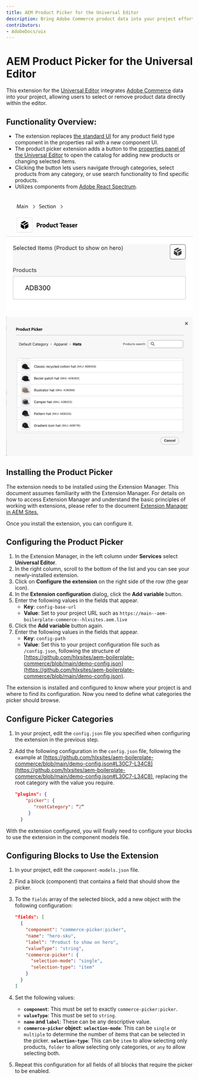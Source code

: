 ```yaml
---
title: AEM Product Picker for the Universal Editor
description: Bring Adobe Commerce product data into your project effortlessly with an extension to the Universal Editor, allowing you to manage and utilize product data directly within the editor.
contributors:
- AdobeDocs/uix
---
```


# AEM Product Picker for the Universal Editor

This extension for the [Universal Editor](https://experienceleague.adobe.com/en/docs/experience-manager-cloud-service/content/implementing/developing/universal-editor/introduction) integrates [Adobe Commerce](https://business.adobe.com/products/magento/magento-commerce.html) data into your project, allowing users to select or remove product data directly within the editor.

## Functionality Overview:

- The extension replaces [the standard UI](https://developer.adobe.com/uix/docs/services/aem-universal-editor/api/item-types-renderers/) for any product field type component in the properties rail with a new component UI.
- The product picker extension adds a button to the [properties panel of the Universal Editor](https://experienceleague.adobe.com/en/docs/experience-manager-cloud-service/content/sites/authoring/universal-editor/navigation#properties-rail) to open the catalog for adding new products or changing selected items.
- Clicking the button lets users navigate through categories, select products from any category, or use search functionality to find specific products.
- Utilizes components from [Adobe React Spectrum](https://react-spectrum.adobe.com/react-spectrum/index.html).

![Product picker in the properties panel](product-picker-properties-panel.png)

![Product picker dialog](product-picker-dialog.png)

## Installing the Product Picker

The extension needs to be installed using the Extension Manager. This document assumes familiarity with the Extension Manager. For details on how to access Extension Manager and understand the basic principles of working with extensions, please refer to the document [Extension Manager in AEM Sites.](https://developer.adobe.com/uix/docs/extension-manager/)

Once you install the extension, you can configure it.

## Configuring the Product Picker

1. In the Extension Manager, in the left column under **Services** select **Universal Editor**.
1. In the right column, scroll to the bottom of the list and you can see your newly-installed extension.
1. Click on **Configure the extension** on the right side of the row (the gear icon).
1. In the **Extension configuration** dialog, click the **Add variable** button.
1. Enter the following values in the fields that appear.
   * **Key**: `config-base-url`
   * **Value**: Set to your project URL such as `https://main--aem-boilerplate-commerce--hlxsites.aem.live`
1. Click the **Add variable** button again.
1. Enter the following values in the fields that appear.
   * **Key**: `config-path`
   * **Value**: Set this to your project configuration file such as `/config.json`, following the structure of [https://github.com/hlxsites/aem-boilerplate-commerce/blob/main/demo-config.json](https://github.com/hlxsites/aem-boilerplate-commerce/blob/main/demo-config.json).

The extension is installed and configured to know where your project is and where to find its configuration. Now you need to define what categories the picker should browse.

## Configure Picker Categories

1. In your project, edit the `config.json` file you specified when configuring the extension in the previous step.
1. Add the following configuration in the `config.json` file, following the example at [https://github.com/hlxsites/aem-boilerplate-commerce/blob/main/demo-config.json#L30C7-L34C8](https://github.com/hlxsites/aem-boilerplate-commerce/blob/main/demo-config.json#L30C7-L34C8), replacing the root category with the value you require.

   ```json
   "plugins": {
       "picker": {
          "rootCategory": “2”
        }
     }
   ```

With the extension configured, you will finally need to configure your blocks to use the extension in the component models file.

## Configuring Blocks to Use the Extension

1. In your project, edit the `component-models.json` file.
1. Find a block (component) that contains a field that should show the picker.
1. To the `fields` array of the selected block, add a new object with the following configuration:

   ```json
   "fields": [
     {
       "component": "commerce-picker:picker",
       "name": "hero-sku",
       "label": "Product to show on hero",
       "valueType": "string",
       "commerce-picker": {
         "selection-mode": "single",
         "selection-type": "item"
       }
     }
   ]
   ```

1. Set the following values:
   * **`component`**: This must be set to exactly `commerce-picker:picker`.
   * **`valueType`**: This must be set to `string`.
   * **`name` and `label`**: These can be any descriptive value.
   * **`commerce-picker` object**:
     **`selection-mode`**: This can be `single` or `multiple` to determine the number of items that can be selected in the picker.
     **`selection-type`**: This can be `item` to allow selecting only products, `folder` to allow selecting only categories, or `any` to allow selecting both.
1. Repeat this configuration for all fields of all blocks that require the picker to be enabled.
